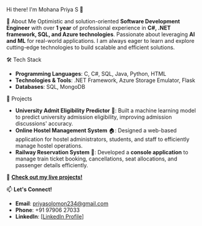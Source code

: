 Hi there! I'm Mohana Priya S 👋

🚀 About Me
Optimistic and solution-oriented **Software Development Engineer** with over **1 year** of professional experience in **C#, .NET framework, SQL, and Azure technologies**. Passionate about leveraging **AI and ML** for real-world applications. I am always eager to learn and explore cutting-edge technologies to build scalable and efficient solutions.

🛠 Tech Stack
- **Programming Languages**: C, C#, SQL, Java, Python, HTML
- **Technologies & Tools**: .NET Framework, Azure Storage Emulator, Flask
- **Databases**: SQL, MongoDB

🎯 Projects
- **University Admit Eligibility Predictor** 🏫: Built a machine learning model to predict university admission eligibility, improving admission discussions' accuracy.
- **Online Hostel Management System** 🏠: Designed a web-based application for hostel administrators, students, and staff to efficiently manage hostel operations.
- **Railway Reservation System** 🚆: Developed a **console application** to manage train ticket booking, cancellations, seat allocations, and passenger details efficiently.

🔗 **[Check out my live projects!](#)**

📫 **Let's Connect!**
- **Email**: priyasolomon234@gmail.com
- **Phone**: +91 97906 27033
- **LinkedIn**: [[LinkedIn Profile](https://www.linkedin.com/in/mohana-priya-s-21059a20b?utm_source=share&utm_campaign=share_via&utm_content=profile&utm_medium=android_app)]
